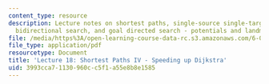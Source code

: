 ```yaml
---
content_type: resource
description: Lecture notes on shortest paths, single-source single-target Dijkstra,
  bidirectional search, and goal directed search - potentials and landmarks.
file: /media/https%3A/open-learning-course-data-rc.s3.amazonaws.com/6-006-introduction-to-algorithms-spring-2008/3993cca71130960cc5f1a55e8b8e1585_lec18.pdf
file_type: application/pdf
resourcetype: Document
title: 'Lecture 18: Shortest Paths IV - Speeding up Dijkstra'
uid: 3993cca7-1130-960c-c5f1-a55e8b8e1585
---
```

